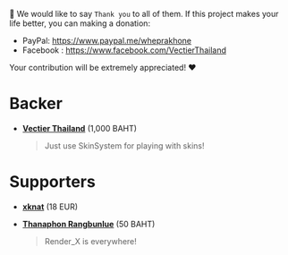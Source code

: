 :pray: We would like to say `Thank you` to all of them. If this project makes your life better, you can making a donation:

* PayPal: https://www.paypal.me/wheprakhone
* Facebook : https://www.facebook.com/VectierThailand

Your contribution will be extremely appreciated! :heart:

# Backer
- **[Vectier Thailand](https://www.facebook.com/VectierThailand)** (1,000 BAHT)
    > Just use SkinSystem for playing with skins!

# Supporters

- **[xknat](https://github.com/xknat)** (18 EUR)
    
- **[Thanaphon Rangbunlue](https://survivalcity.in.th/)** (50 BAHT)
    > Render_X is everywhere!
